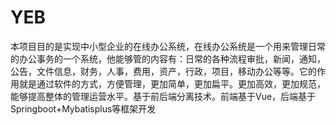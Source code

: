 # YEB
本项目目的是实现中小型企业的在线办公系统，在线办公系统是一个用来管理日常的办公事务的一个系统，他能够管的内容有：日常的各种流程审批，新闻，通知，公告，文件信息，财务，人事，费用，资产，行政，项目，移动办公等等。它的作用就是通过软件的方式，方便管理，更加简单，更加扁平。更加高效，更加规范，能够提高整体的管理运营水平。基于前后端分离技术。前端基于Vue，后端基于Springboot+Mybatisplus等框架开发
